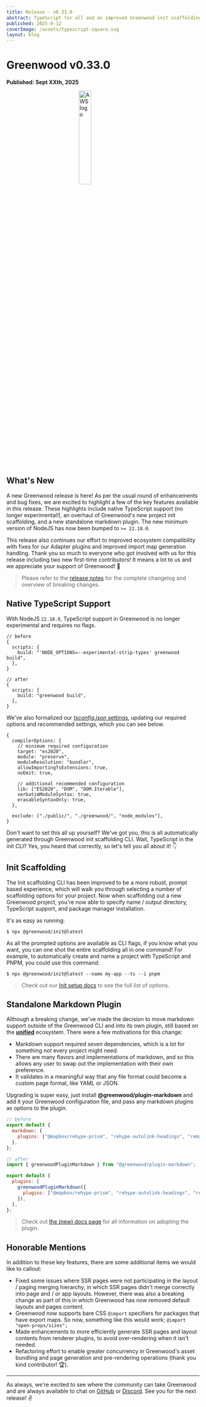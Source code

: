 ```yaml
---
title: Release - v0.33.0
abstract: TypeScript for all and an improved Greenwood init scaffolding experience.
published: 2025-9-12
coverImage: /assets/typescript-square.svg
layout: blog
---
```


# Greenwood v0.33.0

**Published: Sept XXth, 2025**

<img src="/assets/typescript.svg" style="display:block; width: 25%; margin: 0 auto;" alt="AWS logo"/>

## What's New

A new Greenwood release is here! As per the usual round of enhancements and bug fixes, we are excited to highlight a few of the key features available in this release. These highlights include native TypeScript support (no longer experimental!), an overhaul of Greenwood's new project init scaffolding, and a new standalone markdown plugin. The new minimum version of NodeJS has now been bumped to `>= 22.18.0`.

This release also continues our effort to improved ecosystem compatibility with fixes for our Adapter plugins and improved import map generation handling. Thank you so much to everyone who got involved with us for this release including two new first-time contributors! It means a lot to us and we appreciate your support of Greenwood! 💚

> Please refer to the [release notes](https://github.com/ProjectEvergreen/greenwood/releases/tag/v0.33.0) for the complete changelog and overview of breaking changes.

## Native TypeScript Support

With NodeJS `22.18.0`, TypeScript support in Greenwood is no longer experimental and requires no flags.

```json5
// before
{
  scripts: {
    build: "'NODE_OPTIONS=--experimental-strip-types' greenwood build",
  },
}
```

```json5
// after
{
  scripts: {
    build: "greenwood build",
  },
}
```

We've also formalized our [_tsconfig.json_ settings](/docs/resources/typescript/#setup), updating our required options and recommended settings, which you can see below.

```json5
{
  compilerOptions: {
    // minimum required configuration
    target: "es2020",
    module: "preserve",
    moduleResolution: "bundler",
    allowImportingTsExtensions: true,
    noEmit: true,

    // additional recommended configuration
    lib: ["ES2020", "DOM", "DOM.Iterable"],
    verbatimModuleSyntax: true,
    erasableSyntaxOnly: true,
  },

  exclude: ["./public/", "./greenwood/", "node_modules"],
}
```

Don't want to set this all up yourself? We've got you, this is all automatically generated through Greenwood init scaffolding CLI. Wait, TypeScript in the init CLI? Yes, you heard that correctly, so let's tell you all about it! 👇

## Init Scaffolding

The Init scaffolding CLI has been improved to be a more robust, prompt based experience, which will walk you through selecting a number of scaffolding options for your project. Now when scaffolding out a new Greenwood project, you're now able to specify name / output directory, TypeScript support, and package manager installation.

It's as easy as running:

```shell
$ npx @greenwood/init@latest
```

As all the prompted options are available as CLI flags, if you know what you want, you can one shot the entire scaffolding all in one command! For example, to automatically create and name a project with TypeScript and PNPM, you could use this command:

```shell
$ npx @greenwood/init@latest --name my-app --ts --i pnpm
```

> Check out our [Init setup docs](/docs/introduction/setup/#init) to see the full list of options.

## Standalone Markdown Plugin

Although a breaking change, we've made the decision to move markdown support outside of the Greenwood CLI and into its own plugin, still based on the [**unified**](https://unifiedjs.com/) ecosystem. There were a few motivations for this change:

- Markdown support required _seven_ dependencies, which is a lot for something not every project might need.
- There are many flavors and implementations of markdown, and so this allows any user to swap out the implementation with their own preference.
- It validates in a meaningful way that any file format could become a custom page format, like YAML or JSON.

Upgrading is super easy, just install **@greenwood/plugin-markdown** and add it your Greenwood configuration file, and pass any markdown plugins as options to the plugin.

```js
// before
export default {
  markdown: {
    plugins: ["@mapbox/rehype-prism", "rehype-autolink-headings", "remark-gfm"],
  },
};
```

```js
// after
import { greenwoodPluginMarkdown } from "@greenwood/plugin-markdown";

export default {
  plugins: [
    greenwoodPluginMarkdown({
      plugins: ["@mapbox/rehype-prism", "rehype-autolink-headings", "remark-gfm"],
    }),
  ],
};
```

> Check out [the (new) docs page](/docs/plugins/markdown/) for all information on adopting the plugin.

## Honorable Mentions

In addition to these key features, there are some additional items we would like to callout:

- Fixed some issues where SSR pages were not participating in the layout / paging merging hierarchy, in which SSR pages didn't merge correctly into page and / or app layouts. However, there was also a breaking change as part of this in which Greenwood has now removed default layouts and pages content.
- Greenwood now supports bare CSS `@import` specifiers for packages that have export maps. So now, something like this would work; `@import "open-props/sizes";`
- Made enhancements to more efficiently generate SSR pages and layout contents from renderer plugins, to avoid over-rendering when it isn't needed.
- Refactoring effort to enable greater concurrency in Greenwood's asset bundling and page generation and pre-rendering operations (thank you kind contributor! 🏆).

---

As always, we're excited to see where the community can take Greenwood and are always available to chat on [GitHub](https://github.com/ProjectEvergreen/greenwood) or [Discord](/discord/). See you for the next release! ✌️
